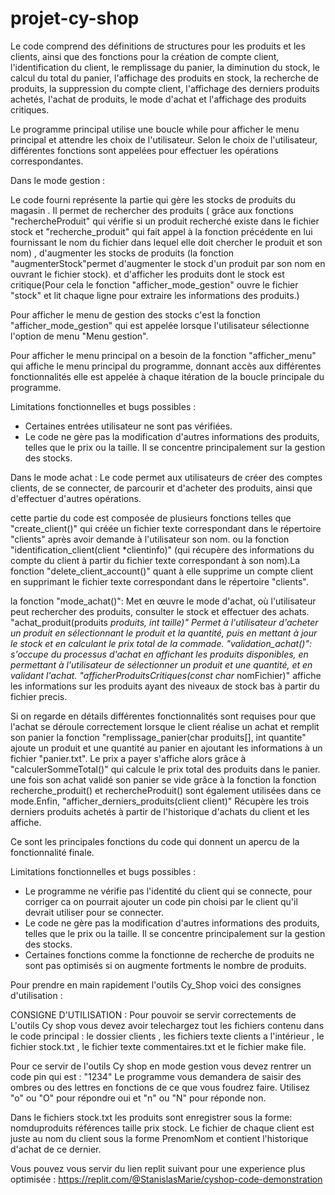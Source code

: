# projet-cy-shop

Le code comprend des définitions de structures pour les produits et les clients, ainsi que des fonctions pour la création de compte client, l'identification du client, le remplissage du panier, la diminution du stock, le calcul du total du panier, l'affichage des produits en stock, la recherche de produits, la suppression du compte client, l'affichage des derniers produits achetés, l'achat de produits, le mode d'achat et l'affichage des produits critiques.

Le programme principal utilise une boucle while pour afficher le menu principal et attendre les choix de l'utilisateur. Selon le choix de l'utilisateur, différentes fonctions sont appelées pour effectuer les opérations correspondantes.


Dans le mode gestion : 

Le code fourni représente la partie qui gère les stocks de produits du magasin . Il permet de rechercher des produits ( grâce aux fonctions "rechercheProduit" qui vérifie si un produit recherché existe dans le fichier stock  et "recherche_produit" qui fait appel à la fonction précédente en lui fournissant le nom du fichier dans lequel elle doit chercher le produit et son nom)  , d'augmenter les stocks de produits (la fonction "augmenterStock"permet d'augmenter le stock d'un produit par son nom en ouvrant le fichier stock). et d'afficher les produits dont le stock est critique(Pour cela le fonction "afficher_mode_gestion" ouvre le fichier "stock" et lit chaque ligne pour extraire les informations des produits.)


Pour  afficher le menu de gestion des stocks c'est la fonction "afficher_mode_gestion" qui est appelée lorsque l'utilisateur sélectionne l'option de menu "Menu gestion".

Pour afficher le menu principal on a besoin de la fonction "afficher_menu" qui affiche le menu principal du programme, donnant accès aux différentes fonctionnalités elle est appelée à chaque itération de la boucle principale du programme.


Limitations fonctionnelles et bugs possibles :
- Certaines entrées utilisateur ne sont pas vérifiées. 
- Le code ne gère pas la modification d'autres informations des produits, telles que le prix ou la taille. Il se concentre principalement sur la gestion des stocks.


Dans le mode achat : 
Le code  permet aux utilisateurs de créer des comptes clients, de se connecter, de parcourir et d'acheter des produits, ainsi que d'effectuer d'autres opérations.

cette partie du code est composée de plusieurs fonctions telles que "create_client()" qui créée un fichier texte correspondant dans le répertoire "clients" après avoir demande à l'utilisateur son nom. ou la fonction "identification_client(client *clientinfo)" (qui récupère des  informations du compte du client  à partir du fichier texte correspondant à son nom).La fonction "delete_client_account()" quant à elle supprime un compte client en supprimant le fichier texte correspondant dans le répertoire "clients".

la fonction "mode_achat()": Met en œuvre le mode d'achat, où l'utilisateur peut rechercher des produits, consulter le stock et effectuer des achats.
"achat_produit(produits *produits, int taille)" Permet à l'utilisateur d'acheter un produit en sélectionnant le produit et la quantité, puis en mettant à jour le stock et en calculant le prix total de la commade.
"validation_achat()": s'occupe du processus d'achat en affichant les produits disponibles, en permettant à l'utilisateur de sélectionner un produit et une quantité, et en validant l'achat.
 "afficherProduitsCritiques(const char* nomFichier)"  affiche les informations sur les produits ayant des niveaux de stock bas à partir du fichier precis. 
 
Si on regarde en détails différentes fonctionnalités sont requises pour que l'achat se déroule correctement   lorsque le client réalise un achat et remplit son panier la fonction "remplissage_panier(char produits[], int quantite"  ajoute un produit et une quantité au panier en ajoutant les informations à un fichier "panier.txt". Le prix a payer s'affiche alors grâce à "calculerSommeTotal()" qui calcule le prix total des produits dans le panier. une fois son achat validé son panier se vide grâce à la fonction 
la fonction recherche_produit() et rechercheProduit() sont également utilisées dans ce mode.Enfin, "afficher_derniers_produits(client client)" Récupère les trois derniers produits achetés à partir de l'historique d'achats du client et les affiche.


Ce sont les principales fonctions du code qui donnent un apercu de la fonctionnalité finale. 

Limitations fonctionnelles et bugs possibles :
- Le programme ne vérifie pas l'identité du client qui se connecte, pour corriger ca on pourrait ajouter un code pin choisi par le client qu'il devrait utiliser pour se connecter. 
- Le code ne gère pas la modification d'autres informations des produits, telles que le prix ou la taille. Il se concentre principalement sur la gestion des stocks.
- Certaines fonctions comme la fonctionne de recherche de produits ne sont pas optimisés si on augmente fortments le nombre de produits.

Pour prendre en main rapidement l'outils Cy_Shop voici des consignes d'utilisation :

CONSIGNE D'UTILISATION :
Pour pouvoir se servir correctements de L'outils Cy shop vous devez avoir telechargez tout les fichiers contenu dans le code principal : 
le dossier clients , les fichiers texte clients a l'intérieur , le fichier stock.txt , le fichier texte commentaires.txt et le fichier make file.

Pour ce servir de l'outils Cy shop en mode gestion vous devez rentrer un code pin qui est : "1234"
Le programme vous demandera de saisir des ombres ou des lettres en fonctions de ce que vous foudrez faire.
Utilisez "o" ou "O" pour répondre oui et "n" ou "N" pour réponde non.

Dans le fichiers stock.txt les produits sont enregistrer sous la forme: nomduproduits références taille prix stock.
Le fichier de chaque client est juste au nom du client sous la forme PrenomNom et contient l'historique d'achat de ce dernier.



Vous pouvez vous servir du lien replit suivant pour une experience plus optimisée :
https://replit.com/@StanislasMarie/cyshop-code-demonstration


